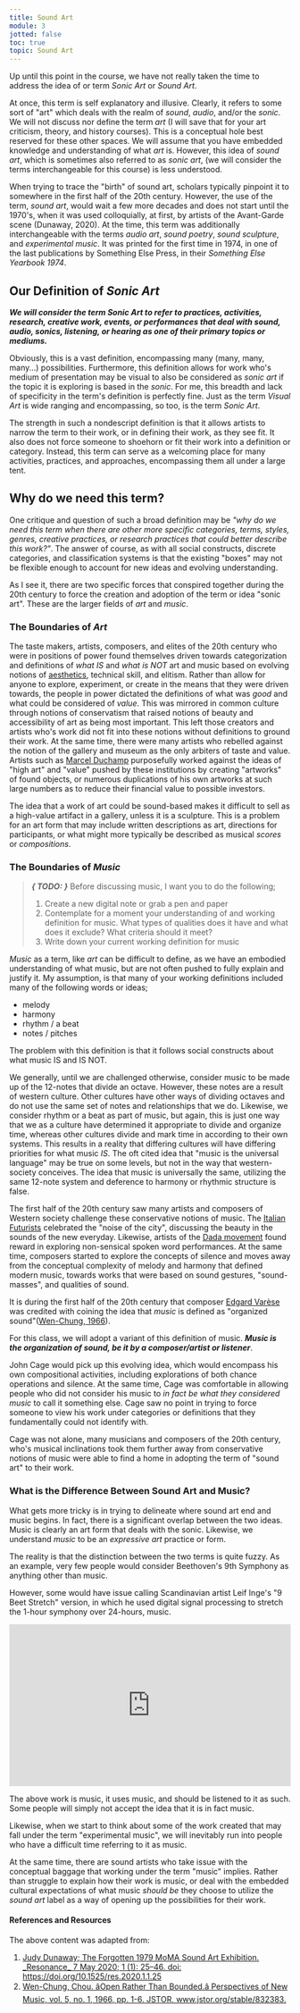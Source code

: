 ```yaml
---
title: Sound Art
module: 3
jotted: false
toc: true
topic: Sound Art
---
```


Up until this point in the course, we have not really taken the time to address the idea of or term _Sonic Art_ or _Sound Art_.

At once, this term is self explanatory and illusive. Clearly, it refers to some sort of "art" which deals with the realm of _sound_, _audio_, and/or the _sonic_. We will not discuss nor define the term _art_ (I will save that for your art criticism, theory, and history courses). This is a conceptual hole best reserved for these other spaces. We will assume that you have embedded knowledge and understanding of what _art_ is. However, this idea of _sound art_, which is sometimes also referred to as _sonic art_,  (we will consider the terms interchangeable for this course) is less understood.

When trying to trace the "birth" of sound art, scholars typically pinpoint it to somewhere in the first half of the 20th century. However, the use of the term, _sound art_, would wait a few more decades and does not start until the 1970's, when it was used colloquially, at first, by artists of the Avant-Garde scene (Dunaway, 2020). At the time, this term was additionally interchangeable with the terms _audio art_, _sound poetry_, _sound sculpture_, and _experimental music_. It was printed for the first time in 1974, in one of the last publications by Something Else Press, in their _Something Else Yearbook 1974_.

## Our Definition of _Sonic Art_

**_We will consider the term Sonic Art to refer to practices, activities, research, creative work, events, or performances that deal with sound, audio, sonics, listening, or hearing as one of their primary topics or mediums._**

Obviously, this is a vast definition, encompassing many (many, many, many...) possibilities. Furthermore, this definition allows for work who's medium of presentation may be visual to also be considered as _sonic art_ if the topic it is exploring is based in the _sonic_. For me, this breadth and lack of specificity in the term's definition is perfectly fine. Just as the term _Visual Art_ is wide ranging and encompassing, so too, is the term _Sonic Art_.

The strength in such a nondescript definition is that it allows artists to narrow the term to their work, or in defining their work, as they see fit. It also does not force someone to shoehorn or fit their work into a definition or category. Instead, this term can serve as a welcoming place for many activities, practices, and approaches, encompassing them all under a large tent.

## Why do we need this term?

One critique and question of such a broad definition may be _"why do we need this term when there are other more specific categories, terms, styles, genres, creative practices, or research practices that could better describe this work?"_. The answer of course, as with all social constructs, discrete categories, and classification systems is that the existing "boxes" may not be flexible enough to account for new ideas and evolving understanding.

As I see it, there are two specific forces that conspired together during the 20th century to force the creation and adoption of the term or idea "sonic art". These are the larger fields of _art_ and _music_.

### The Boundaries of _Art_

The taste makers, artists, composers, and elites of the 20th century who were in positions of power found themselves driven towards categorization and definitions of _what IS_ and _what is NOT_ art and music based on evolving notions of [aesthetics](https://en.wikipedia.org/wiki/Aesthetics), technical skill, and elitism. Rather than allow for anyone to explore, experiment, or create in the means that they were driven towards, the people in power dictated the definitions of what was _good_ and what could be considered of _value_. This was mirrored in common culture through notions of conservatism that raised notions of beauty and accessibility of art as being most important. This left those creators and artists who's work did not fit into these notions without definitions to ground their work. At the same time, there were many artists who rebelled against the notion of the gallery and museum as the only arbiters of taste and value. Artists such as [Marcel Duchamp](https://en.wikipedia.org/wiki/Marcel_Duchamp) purposefully worked against the ideas of "high art" and "value" pushed by these institutions by creating "artworks" of found objects, or numerous duplications of his own artworks at such large numbers as to reduce their financial value to possible investors.

The idea that a work of art could be sound-based makes it difficult to sell as a high-value artifact in a gallery, unless it is a sculpture. This is a problem for an art form that may include written descriptions as art, directions for participants, or what might more typically be described as musical _scores_ or _compositions_.

### The Boundaries of _Music_

> **_{ TODO: }_** Before discussing music, I want you to do the following;
>
> 1. Create a new digital note or grab a pen and paper
> 2. Contemplate for a moment your understanding of and working definition for music. What types of qualities does it have and what does it exclude? What criteria should it meet?
> 3. Write down your current working definition for music

_Music_ as a term, like _art_ can be difficult to define, as we have an embodied understanding of what music, but are not often pushed to fully explain and justify it. My assumption, is that many of your working definitions included many of the following words or ideas;

- melody
- harmony
- rhythm / a beat
- notes / pitches

The problem with this definition is that it follows social constructs about what music IS and IS NOT.

We generally, until we are challenged otherwise, consider music to be made up of the 12-notes that divide an octave. However, these notes are a result of western culture. Other cultures have other ways of dividing octaves and do not use the same set of notes and relationships that we do. Likewise, we consider rhythm or a beat as part of music, but again, this is just one way that we as a culture have determined it appropriate to divide and organize time, whereas other cultures divide and mark time in according to their own systems. This results in a reality that differing cultures will have differing priorities for what music _IS_. The oft cited idea that "music is the universal language" may be true on some levels, but not in the way that western-society conceives. The idea that music is universally the same, utilizing the same 12-note system and deference to harmony or rhythmic structure is false.

The first half of the 20th century saw many artists and composers of Western society challenge these conservative notions of music. The [Italian Futurists](https://en.wikipedia.org/wiki/Futurism#Italian_Futurism) celebrated the "noise of the city", discussing the beauty in the sounds of the new everyday. Likewise, artists of the [Dada movement](https://www.smithsonianmag.com/arts-culture/dada-115169154/) found reward in exploring non-sensical spoken word performances. At the same time, composers started to explore the concepts of silence and moves away from the conceptual complexity of melody and harmony that defined modern music, towards works that were based on sound gestures, "sound-masses", and qualities of sound.

It is during the first half of the 20th century that composer [Edgard Varèse](https://en.wikipedia.org/wiki/Edgard_Varèse) was credited with coining the idea that _music_ is defined as "organized sound"([Wen-Chung, 1966](https://www.jstor.org/stable/832383)).

For this class, we will adopt a variant of this definition of music. **_Music is the organization of sound, be it by a composer/artist or listener_**.

John Cage would pick up this evolving idea, which would encompass his own compositional activities, including explorations of both chance operations and silence. At the same time, Cage was comfortable in allowing people who did not consider his music to _in fact be what they considered music_ to call it something else. Cage saw no point in trying to force someone to view his work under categories or definitions that they fundamentally could not identify with.

Cage was not alone, many musicians and composers of the 20th century, who's musical inclinations took them further away from conservative notions of music were able to find a home in adopting the term of "sound art" to their work.

### What is the Difference Between Sound Art and Music?

What gets more tricky is in trying to delineate where sound art end and music begins. In fact, there is a significant overlap between the two ideas. Music is clearly an art form that deals with the sonic. Likewise, we understand _music_ to be an _expressive art_ practice or form.

The reality is that the distinction between the two terms is quite fuzzy. As an example, very few people would consider Beethoven's 9th Symphony as anything other than music.


However, some would have issue calling Scandinavian artist Leif Inge's "9 Beet Stretch" version, in which he used digital signal processing to stretch the 1-hour symphony over 24-hours, music.

<iframe class="embed-responsive-item" src="https://www.npr.org/player/embed/858257/567899174" width="100%" height="290" frameborder="0" allow="accelerometer; autoplay; encrypted-media; gyroscope; picture-in-picture" scrolling="no" title="NPR embedded audio player" allowfullscreen></iframe>

The above work is music, it uses music, and should be listened to it as such. Some people will simply not accept the idea that it is in fact music.

Likewise, when we start to think about some of the work created that may fall under the term "experimental music", we will inevitably run into people who have a difficult time referring to it as music.

At the same time, there are sound artists who take issue with the conceptual baggage that working under the term "music" implies. Rather than struggle to explain how their work is music, or deal with the embedded cultural expectations of what music _should be_ they choose to utilize the _sound art_ label as a way of opening up the possibilities for their work.




<div class="ref">
<h4>References and Resources</h4>

The above content was adapted from:

<ol>
<li><a href="https://doi.org/10.1525/res.2020.1.1.25">Judy Dunaway; The Forgotten 1979 MoMA Sound Art Exhibition. _Resonance_ 7 May 2020; 1 (1): 25–46. doi: https://doi.org/10.1525/res.2020.1.1.25</a></li>
<li><a href="www.jstor.org/stable/832383">Wen-Chung, Chou. âOpen Rather Than Bounded.â Perspectives of New Music, vol. 5, no. 1, 1966, pp. 1-6. JSTOR, www.jstor.org/stable/832383.</a></li>
</ol>
</div>
